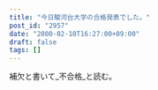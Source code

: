 ```yaml
---
title: "今日駿河台大学の合格発表でした。"
post_id: "2957"
date: "2000-02-10T16:27:00+09:00"
draft: false
tags: []
---
```



補欠と書いて_不合格_と読む。
